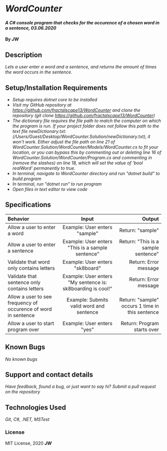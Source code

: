 # _WordCounter_

#### _A C# console program that checks for the occurence of a chosen word in a sentence, 03.06.2020_

#### By _**JW**_

## Description

_Lets a user enter a word and a sentence, and returns the amount of times the word occurs in the sentence._

## Setup/Installation Requirements

* _Setup requires dotnet core to be installed_
* _Visit my GitHub repository at https://github.com/fractalscape13/WordCounter and clone the repository (git clone https://github.com/fractalscape13/WordCounter)_
* _The dictionary file requires the file path to match the computer on which the program is run. If your project folder does not follow this path to the text file newDictionary.txt: (/Users/Guest/Desktop/WordCounter.Solution/newDictionary.txt), it won't work.  Either adjust the file path on line 21 of WordCounter.Solution/WordCounter/Models/WordCounter.cs to fit your location, or you can bypass this by commenting out or deleting line 16 of WordCounter.Solution/WordCounter/Program.cs and commenting in (remove the slashes) on line 18, which will set the value of 'bool realWord' permanently to true._
* _In terminal, navigate to WordCounter directory and run "dotnet build" to build program_
* _In terminal, run "dotnet run" to run program_
* _Open files in text editor to view code_

## Specifications


| Behavior       | Input    | Output     |
| :------------- | :----------: | -----------: |
| Allow a user to enter a word  | Example: User enters "sample"  | Return: "sample"  |
| Allow a user to enter a sentence  | Example: User enters "This is a sample sentence"  | Return: "This is a sample sentence"  |
| Validate that word only contains letters  | Example: User enters "sk8board"  | Return: Error message  |
| Validate that sentence only contains letters  | Example: User enters "My sentence is: sk8boarding is cool!"  | Return: Error message  |
| Allow a user to see frequency of occurence of word in sentence  | Example: Submits valid word and sentence  | Return: "sample" occurs 1 time in this sentence  |
| Allow a user to start program over  | Example: User enters "yes"  | Return: Program starts over  |


## Known Bugs

_No known bugs_

## Support and contact details

_Have feedback, found a bug, or just want to say hi? Submit a pull request on the repository_

## Technologies Used

_Git, C#, .NET, MSTest_

### License

MIT License, 2020 **_JW_**